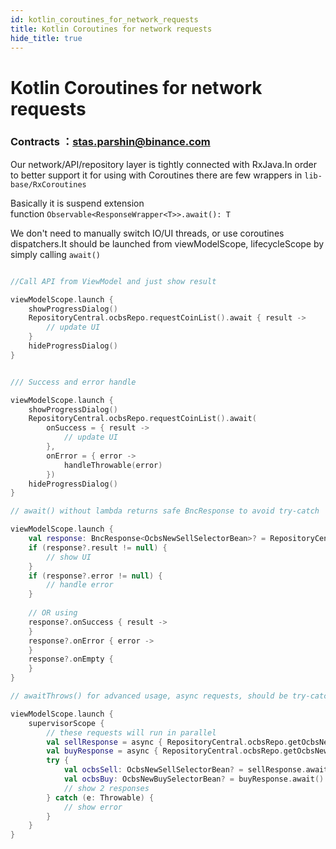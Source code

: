```yaml
---
id: kotlin_coroutines_for_network_requests
title: Kotlin Coroutines for network requests
hide_title: true
---
```


# Kotlin Coroutines for network requests

### Contracts ：stas.parshin@binance.com

Our network/API/repository layer is tightly connected with RxJava.In order to better support it for using with Coroutines there are few wrappers in `lib-base/RxCoroutines`

Basically it is suspend extension function `Observable<ResponseWrapper<T>>.await(): T`

We don't need to manually switch IO/UI threads, or use coroutines dispatchers.It should be launched from viewModelScope, lifecycleScope by simply calling `await()`

```kotlin

//Call API from ViewModel and just show result

viewModelScope.launch {
    showProgressDialog()
    RepositoryCentral.ocbsRepo.requestCoinList().await { result ->
        // update UI
    }
    hideProgressDialog()
}
```

```kotlin

/// Success and error handle

viewModelScope.launch {
    showProgressDialog()
    RepositoryCentral.ocbsRepo.requestCoinList().await(
        onSuccess = { result ->
            // update UI
        },
        onError = { error ->
            handleThrowable(error)
        })
    hideProgressDialog()
}
```

```kotlin
// await() without lambda returns safe BncResponse to avoid try-catch

viewModelScope.launch {
    val response: BncResponse<OcbsNewSellSelectorBean>? = RepositoryCentral.ocbsRepo.getOcbsNewSellSelector()?.await()
    if (response?.result != null) {
        // show UI
    }
    if (response?.error != null) {
        // handle error
    }
     
    // OR using
    response?.onSuccess { result ->
    }
    response?.onError { error ->
    }
    response?.onEmpty {
    }
}
```

```kotlin
// awaitThrows() for advanced usage, async requests, should be try-catched

viewModelScope.launch {
    supervisorScope {
        // these requests will run in parallel
        val sellResponse = async { RepositoryCentral.ocbsRepo.getOcbsNewSellSelector()?.awaitThrows() }
        val buyResponse = async { RepositoryCentral.ocbsRepo.getOcbsNewBuySelector()?.awaitThrows() }
        try {
            val ocbsSell: OcbsNewSellSelectorBean? = sellResponse.await()
            val ocbsBuy: OcbsNewBuySelectorBean? = buyResponse.await()
            // show 2 responses
        } catch (e: Throwable) {
            // show error
        }
    }
}
```